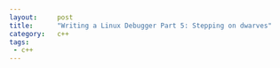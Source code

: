 ```yaml
---
layout:     post
title:      "Writing a Linux Debugger Part 5: Stepping on dwarves"
category:   c++
tags:
 - c++
---
```

